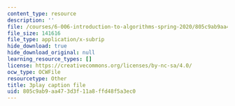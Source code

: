 ```yaml
---
content_type: resource
description: ''
file: /courses/6-006-introduction-to-algorithms-spring-2020/805c9ab9aa473d3f11a8ffd48f5a3ec0_e98MPnMHLxE.srt
file_size: 141616
file_type: application/x-subrip
hide_download: true
hide_download_original: null
learning_resource_types: []
license: https://creativecommons.org/licenses/by-nc-sa/4.0/
ocw_type: OCWFile
resourcetype: Other
title: 3play caption file
uid: 805c9ab9-aa47-3d3f-11a8-ffd48f5a3ec0
---
```

